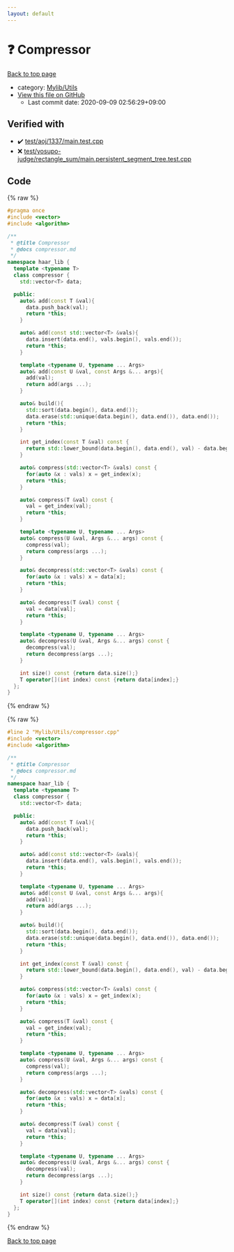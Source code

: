 ```yaml
---
layout: default
---
```


<!-- mathjax config similar to math.stackexchange -->
<script type="text/javascript" async
  src="https://cdnjs.cloudflare.com/ajax/libs/mathjax/2.7.5/MathJax.js?config=TeX-MML-AM_CHTML">
</script>
<script type="text/x-mathjax-config">
  MathJax.Hub.Config({
    TeX: { equationNumbers: { autoNumber: "AMS" }},
    tex2jax: {
      inlineMath: [ ['$','$'] ],
      processEscapes: true
    },
    "HTML-CSS": { matchFontHeight: false },
    displayAlign: "left",
    displayIndent: "2em"
  });
</script>

<script type="text/javascript" src="https://cdnjs.cloudflare.com/ajax/libs/jquery/3.4.1/jquery.min.js"></script>
<script src="https://cdn.jsdelivr.net/npm/jquery-balloon-js@1.1.2/jquery.balloon.min.js" integrity="sha256-ZEYs9VrgAeNuPvs15E39OsyOJaIkXEEt10fzxJ20+2I=" crossorigin="anonymous"></script>
<script type="text/javascript" src="../../../assets/js/copy-button.js"></script>
<link rel="stylesheet" href="../../../assets/css/copy-button.css" />


# :question: Compressor

<a href="../../../index.html">Back to top page</a>

* category: <a href="../../../index.html#cf1ec978dae666792e23e53a3672d204">Mylib/Utils</a>
* <a href="{{ site.github.repository_url }}/blob/master/Mylib/Utils/compressor.cpp">View this file on GitHub</a>
    - Last commit date: 2020-09-09 02:56:29+09:00




## Verified with

* :heavy_check_mark: <a href="../../../verify/test/aoj/1337/main.test.cpp.html">test/aoj/1337/main.test.cpp</a>
* :x: <a href="../../../verify/test/yosupo-judge/rectangle_sum/main.persistent_segment_tree.test.cpp.html">test/yosupo-judge/rectangle_sum/main.persistent_segment_tree.test.cpp</a>


## Code

<a id="unbundled"></a>
{% raw %}
```cpp
#pragma once
#include <vector>
#include <algorithm>

/**
 * @title Compressor
 * @docs compressor.md
 */
namespace haar_lib {
  template <typename T>
  class compressor {
    std::vector<T> data;

  public:
    auto& add(const T &val){
      data.push_back(val);
      return *this;
    }

    auto& add(const std::vector<T> &vals){
      data.insert(data.end(), vals.begin(), vals.end());
      return *this;
    }

    template <typename U, typename ... Args>
    auto& add(const U &val, const Args &... args){
      add(val);
      return add(args ...);
    }

    auto& build(){
      std::sort(data.begin(), data.end());
      data.erase(std::unique(data.begin(), data.end()), data.end());
      return *this;
    }

    int get_index(const T &val) const {
      return std::lower_bound(data.begin(), data.end(), val) - data.begin();
    }

    auto& compress(std::vector<T> &vals) const {
      for(auto &x : vals) x = get_index(x);
      return *this;
    }

    auto& compress(T &val) const {
      val = get_index(val);
      return *this;
    }

    template <typename U, typename ... Args>
    auto& compress(U &val, Args &... args) const {
      compress(val);
      return compress(args ...);
    }

    auto& decompress(std::vector<T> &vals) const {
      for(auto &x : vals) x = data[x];
      return *this;
    }

    auto& decompress(T &val) const {
      val = data[val];
      return *this;
    }

    template <typename U, typename ... Args>
    auto& decompress(U &val, Args &... args) const {
      decompress(val);
      return decompress(args ...);
    }

    int size() const {return data.size();}
    T operator[](int index) const {return data[index];}
  };
}

```
{% endraw %}

<a id="bundled"></a>
{% raw %}
```cpp
#line 2 "Mylib/Utils/compressor.cpp"
#include <vector>
#include <algorithm>

/**
 * @title Compressor
 * @docs compressor.md
 */
namespace haar_lib {
  template <typename T>
  class compressor {
    std::vector<T> data;

  public:
    auto& add(const T &val){
      data.push_back(val);
      return *this;
    }

    auto& add(const std::vector<T> &vals){
      data.insert(data.end(), vals.begin(), vals.end());
      return *this;
    }

    template <typename U, typename ... Args>
    auto& add(const U &val, const Args &... args){
      add(val);
      return add(args ...);
    }

    auto& build(){
      std::sort(data.begin(), data.end());
      data.erase(std::unique(data.begin(), data.end()), data.end());
      return *this;
    }

    int get_index(const T &val) const {
      return std::lower_bound(data.begin(), data.end(), val) - data.begin();
    }

    auto& compress(std::vector<T> &vals) const {
      for(auto &x : vals) x = get_index(x);
      return *this;
    }

    auto& compress(T &val) const {
      val = get_index(val);
      return *this;
    }

    template <typename U, typename ... Args>
    auto& compress(U &val, Args &... args) const {
      compress(val);
      return compress(args ...);
    }

    auto& decompress(std::vector<T> &vals) const {
      for(auto &x : vals) x = data[x];
      return *this;
    }

    auto& decompress(T &val) const {
      val = data[val];
      return *this;
    }

    template <typename U, typename ... Args>
    auto& decompress(U &val, Args &... args) const {
      decompress(val);
      return decompress(args ...);
    }

    int size() const {return data.size();}
    T operator[](int index) const {return data[index];}
  };
}

```
{% endraw %}

<a href="../../../index.html">Back to top page</a>

